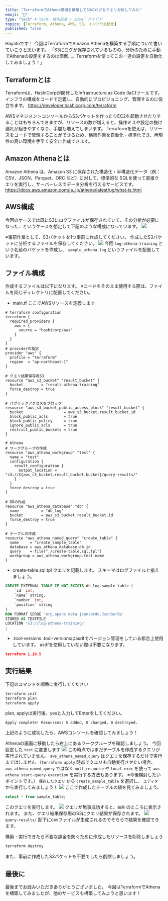 ```yaml
---
title: "TerraformでAthena環境を構築してS3のログをクエリ分析してみた"
emoji: "📑"
type: "tech" # tech: 技術記事 / idea: アイデア
topics: [Terraform, Athena, AWS, S3, インフラ自動化]
published: false
---
```


Hayatoです！
今回はTerraformでAmazon Athenaを構築する手順について書いていこうと思います。
「S3にログが保存されているものの、分析のために手動でAthenaの設定をするのは面倒…。Terraformを使ってこの一連の設定を自動化してみましょう！」

Terraformとは
-
Terraformは、HashiCorpが開発したInfrastructure as Code (IaC)ツールです。
インフラの構成をコードで定義し、自動的にプロビジョニング、管理するのに役立ちます。
https://developer.hashicorp.com/terraform

AWSマネジメントコンソールからS3バケットを作ったりEC2を起動させたりすることはもちろんできますが、リソースの数が増えると、操作ミスや設定の抜け漏れが起きやすくなり、手間も増えてしまいます。
Terraformを使えば、リソースをコードで管理することができるため、構築作業を自動化・標準化でき、再現性の高い環境を手早く安全に作成できます。

Amazon Athenaとは
-
Amazon Athena は、Amazon S3 に保存された構造化・半構造化データ（例：CSV、JSON、Parquet、ORC など）に対して、標準的な SQLを使って直接クエリを実行し、サーバーレスでデータ分析を行えるサービスです。
https://docs.aws.amazon.com/ja_jp/athena/latest/ug/what-is.html

AWS構成
-
今回のケースでは既にS3にログファイルが保存されていて、その分析が必要になった、というケースを想定して下記のような構成になっています。
![](/images/Athena/Athena-S3.png)

※事前作業として、S3バケットを1つ事前に作成してください。
作成したS3バケットに分析するファイルを保存してください。
![](/images/Athena/s3log.png)
今回 `log-athena-training` という名前のバケットを作成し、
`sample_athena.log` というファイルを配置しています。

ファイル構成
-
作成するファイルは以下になります。
※コードをそのまま使用する際は、ファイルを同じディレクトリに配置してください。

- main.tf
ここでAWSリソースを定義します
```hcl
# terraform configuration
terraform {
  required_providers {
    aws = {
      source = "hashicorp/aws"
    }
  }
}
# providerの指定
provider "aws" {
  profile = "terraform"
  region  = "ap-northeast-1"
}

# クエリ結果保存用S3
resource "aws_s3_bucket" "result_bucket" {
  bucket        = "result-athena-training"
  force_destroy = true
}

# パブリックアクセスをブロック
resource "aws_s3_bucket_public_access_block" "result_bucket" {
  bucket                  = aws_s3_bucket.result_bucket.id
  block_public_acls       = true
  block_public_policy     = true
  ignore_public_acls      = true
  restrict_public_buckets = true
}

# Athena
# ワークグループの作成
resource "aws_athena_workgroup" "test" {
  name = "test"
  configuration {
    result_configuration {
      output_location = "s3://${aws_s3_bucket.result_bucket.bucket}/query-results/"
    }
  }
  force_destroy = true
}

# DBの作成
resource "aws_athena_database" "db" {
  name          = "db_log"
  bucket        = aws_s3_bucket.result_bucket.id
  force_destroy = true
}

# テーブルの作成
resource "aws_athena_named_query" "create_table" {
  name     = "create_sample_table"
  database = aws_athena_database.db.id
  query    = file("./create-table.sql.tpl")
  workgroup = aws_athena_workgroup.test.name  
}

```
- create-table.sql.tpl
クエリを記載します。
スキーマはログファイルと揃えましょう。
```sql
CREATE EXTERNAL TABLE IF NOT EXISTS db_log.sample_table (
    `id` int,
    `name` string,
    `number` int,
    `position` string
)
ROW FORMAT SERDE 'org.openx.data.jsonserde.JsonSerDe'
STORED AS TEXTFILE
LOCATION 's3://log-athena-training/'
;
```
- .tool-versions
.tool-versionsはasdfでバージョン管理をしている都合上使用しています。
asdfを使用していない際は不要になります。
```json
terraform 1.10.5
```
実行結果
-
下記のコマンドを順番に実行してください
```sh
terraform init
terraform plan
terraform apply
```
plan, applyは実行後、yesと入力してEnterをしてください。
```
Apply complete! Resources: 5 added, 0 changed, 0 destroyed.
```
上記のように成功したら、AWSコンソールを確認してみましょう！

Athenaの画面に移動したら右上にあるワークグループを確認しましょう。
今回設定した `test` に変更します
![](/images/Athena/workgroup-check.png)
この時点ではまだテーブルを作成するクエリが実行されていません。
`aws_athena_named_query` はクエリを保存するだけで実行まではしません
（`terraform apply` 時点でクエリも自動実行させたい場合、`aws_athena_named_query` ではなく `null_resource` や `local-exec` を使って `aws athena start-query-execution` を実行する方法もあります。
※今後検討したいポイントです。）
`保存したクエリ` から `create_sample_table` を選択し、
`エディタ` から実行してみましょう！
![](/images/Athena/run-query.png)
ここで作成したテーブルの値を見てみましょう。
```sql
select * from sample_table;
```
このクエリを実行します。
![](/images/Athena/run-select-all.png)
クエリが無事成功すると、`結果` のところに表示されます。
また、クエリ結果保存用のS3にクエリ結果が保存されます。
![](/images/Athena/s3result.png)
`query-results/` 配下にcsvファイルが生成されるのでそちらで結果を確認できます。

構築・実行できたら不要な課金を防ぐために作成したリソースを削除しましょう
```sh
terraform destroy
```
また、事前に作成したS3バケットも不要でしたら削除しましょう。

最後に
-
最後までお読みいただきありがとうございました。
今回はTerraformでAthenaを構築してみましたが、他のサービスも構築してみようと思います！